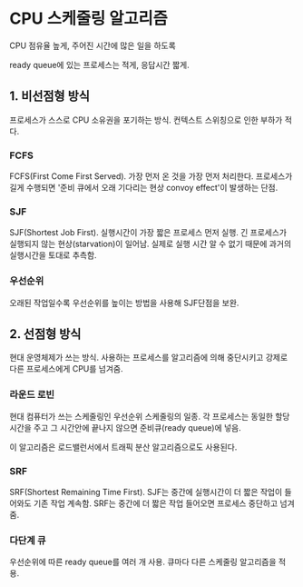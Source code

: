 # CPU 스케줄링 알고리즘
CPU 점유율 높게, 주어진 시간에 많은 일을 하도록

ready queue에 있는 프로세스는 적게, 응답시간 짧게.

## 1. 비선점형 방식
프로세스가 스스로 CPU 소유권을 포기하는 방식. 컨텍스트 스위칭으로 인한 부하가 적다.
### FCFS
FCFS(First Come First Served). 가장 먼저 온 것을 가장 먼저 처리한다. 프로세스가 길게 수행되면 '준비 큐에서 오래 기다리는 현상 convoy effect'이 발생하는 단점.

### SJF
SJF(Shortest Job First). 실행시간이 가장 짧은 프로세스 먼저 실행. 긴 프로세스가 실행되지 않는 현상(starvation)이 일어남. 실제로 실행 시간 알 수 없기 때문에 과거의 실행시간을 토대로 추측함.

### 우선순위
오래된 작업일수록 우선순위를 높이는 방법을 사용해 SJF단점을 보완.

## 2. 선점형 방식
현대 운영체제가 쓰는 방식. 사용하는 프로세스를 알고리즘에 의해 중단시키고 강제로 다른 프로세스에게 CPU를 넘겨줌.

### 라운드 로빈
현대 컴퓨터가 쓰는 스케줄링인 우선순위 스케줄링의 일종.
각 프로세스는 동일한 할당시간을 주고 그 시간안에 끝나지 않으면 준비큐(ready queue)에 넣음.

이 알고리즘은 로드밸런서에서 트래픽 분산 알고리즘으로도 사용된다.

### SRF
SRF(Shortest Remaining Time First). SJF는 중간에 실행시간이 더 짧은 작업이 들어와도 기존 작업 계속함. SRF는 중간에 더 짧은 작업 들어오면 프로세스 중단하고 넘겨줌.

### 다단계 큐
우선순위에 따른 ready queue를 여러 개 사용. 큐마다 다른 스케줄링 알고리즘을 적용.